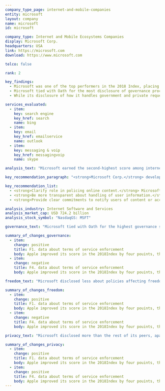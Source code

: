 ```yaml
---
company_type_page: internet-and-mobile-companies
entity: microsoft
layout: company
name: microsoft
id: microsoft

company_type: Internet and Mobile Ecosystems Companies
display: Microsoft Corp.
headquarters: USA
link: https://microsoft.com
download: https://www.microsoft.com

telco: false

rank: 2

key_findings:
  - Microsoft was one of the top performers in the 2018 Index, placing second and narrowing the gap with top-ranked Google.
  - Microsoft tied with Oath for the most disclosure of governance processes aimed at ensuring the company’s respect for freedom of expression and privacy.
  - While its disclosure of how it handles government and private requests for user information was among the highest in the Index, Microsoft was less transparent than most of its peers about its processes for handling government and private requests to remove content or restrict accounts.

services_evaluated:
  - item:
    key: search engine
    key_href: search
    name: bing
  - item:
    key: email
    key_href: emailservice
    name: outlook
  - item:
    key: messaging & voip
    key_href: messagingvoip
    name: skype

analysis_text: "Microsoft earned the second-highest score among internet and mobile ecosystem companies, just two points behind Google. A member of the Global Network Initiative (GNI), Microsoft disclosed a strong commitment to freedom of expression and privacy. Despite its overall strong performance, its score declined slightly as a result of policies for notifying Skype users if the company restricts their accounts being no longer available. In addition, Microsoft could be more transparent about its process for enforcing its terms of service and could clarify how it handles user information, including options users have to control what information about them is collected and shared. U.S. law prevents companies from disclosing the exact number of government requests for stored and real-time user information they receive, which prevented Microsoft from being fully transparent in that area. However, Microsoft still disclosed more data on government and private requests for user information than most companies in the Index."

key_recommendation_paragraph: "<strong>Microsoft Corp.</strong> develops, licenses, and supports software products, services, and devices worldwide. Major offerings include Windows operating system, Microsoft Office, Windows Phone software and devices, advertising services, server products, Skype, and Office 365 cloud services."

key_recommendation_list:
  - <strong>Clarify role in policing online content.</strong> Microsoft should disclose more information about how it enforces its rules, and should expand the types of content removals it covers in its transparency reporting.
  - <strong>Be more transparent about handling of user information.</strong> Microsoft should more clearly disclose what types of user information it collects, shares, retains, and for what purpose, and provide users with clear options to control collection and sharing of their information.
  - <strong>Provide clear commitments to notify users of content or account restrictions.</strong> Microsoft should revisit its notification policies and should clearly commit to notify users when content or accounts are restricted, including the reason why.

analysis_industry: Internet Software and Services
analysis_market_cap: USD 724.2 billion
analysis_stock_symbol: "NasdaqGS: MSFT"

governance_text: "Microsoft tied with Oath for the highest governance score of the 12 internet and mobile ecosystem companies evaluated. The company disclosed an explicit commitment to respect freedom of expression and privacy as human rights (G1), evidence of oversight of human rights issues by senior leadership (G2), and employee training and whistleblower programs that address freedom of expression and privacy (G3). Microsoft disclosed that its human rights impact assessments included efforts to address freedom of expression and privacy risks associated with how it enforces its terms of service (G4). Like all companies, Microsoft could do more to clarify its grievance and remedy mechanisms enabling users to submit complaints about infringements to their freedom of expression or privacy rights (G6)."

summary_of_changes_governance:
  - item:
    change: positive
    title: F1. data about terms of service enforcement
    body: Apple improved its score in the 2018Index by four pouints, the second-largest score improvement of any company evaluated(after Twitter). The company improved its public commitment.
  - item:
    change: negative
    title: F4. data about terms of service enforcement
    body: Apple improved its score in the 2018Index by four pouints, the second-largest score improvement of any company evaluated(after Twitter). The company improved its public commitment.

freedom_text: "Microsoft disclosed less about policies affecting freedom of expression than Twitter, Google, and Kakao.<br /><br /><strong>Content and account restrictions:</strong> Microsoft disclosed less than Twitter and Kakao but more than all other internet and mobile ecosystem companies about its rules and how they are enforced (F3, F4, F8). Its score declined slightly due to information for notifying Skype users in the event of an account restriction being no longer available on the Skype help page (F8). Microsoft was one of four companies to publish some data about its terms of service enforcement (F4), specifically on content removed from Bing for violating its policy on “non-consensual pornography.” However, the company should disclose data on other types of content it removes for terms of service violations.<br /><br /><strong>Content and account restriction requests:</strong> Microsoft disclosed more than most internet and mobile ecosystem companies about how it responds to government and private requests to remove content or restrict accounts, but provided less information than Google, Oath, Kakao, Twitter, and Facebook (F5-F7). It disclosed some information about the company’s process for responding to government and private requests to remove content (F5), and some data about the number of these requests it received and with which it complied (F6, F7). <br /><br /><strong>Identity policy:</strong> Microsoft and Twitter were the only two internet and mobile ecosystem companies to disclose that they do not require users to verify their identity with a form of government-issued ID (F11)."

summary_of_changes_freedom:
  - item:
    change: positive
    title: F1. data about terms of service enforcement
    body: Apple improved its score in the 2018Index by four pouints, the second-largest score improvement of any company evaluated(after Twitter). The company improved its public commitment.
  - item:
    change: negative
    title: F4. data about terms of service enforcement
    body: Apple improved its score in the 2018Index by four pouints, the second-largest score improvement of any company evaluated(after Twitter). The company improved its public commitment.

privacy_text: "Microsoft disclosed more than the rest of its peers, apart from Google, about policies affecting users’ privacy.<br /><br /><strong>Handling of user information: </strong>Microsoft disclosed less than Twitter, Google, and Oath about how it handles user information (P3-P9). The company did not fully disclose the types of user information it collects, shares, or for what purpose (P3, P4, P5). Like most companies, it provided even less information about how long it retains this information (P6). It also disclosed some options users have to opt out of whether their information is collected for targeted advertising, which suggests that targeted advertising is on by default (P7). It disclosed more than most companies about options users have to obtain information the company holds about them (P8), and whether and how the company collects information about users across third-party websites (P9), though this disclosure still fell short.<br /><br /><strong>Requests for user information:</strong> Microsoft disclosed more than its peers about its process for handling government and private requests for user information (P10), but lagged behind Twitter, Facebook, and Google on disclosure of data on the requests it received (P11). Microsoft disclosed its policy for notifying users about government requests for their user information, but not for requests it receives through private processes (P12).<br /><br /><strong>Security:</strong> Microsoft disclosed less than Apple, Google, and Yandex about its security policies, but more than the other internet and mobile ecosystem companies evaluated (P13-P18). It disclosed it conducts internal security audits (P13), and offered a bug bounty program to address security vulnerabilities (P14). Like most companies in the Index, Microsoft failed to disclose policies for responding to data breaches (P15). It scored lower than Facebook, Apple, Yandex, and Google on disclosure of its encryption policies (P16)."

summary_of_changes_privacy:
  - item:
    change: positive
    title: F1. data about terms of service enforcement
    body: Apple improved its score in the 2018Index by four pouints, the second-largest score improvement of any company evaluated(after Twitter). The company improved its public commitment.
  - item:
    change: positive
    title: F4. data about terms of service enforcement
    body: Apple improved its score in the 2018Index by four pouints, the second-largest score improvement of any company evaluated(after Twitter). The company improved its public commitment.
---
```

